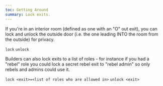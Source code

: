 ```yaml
---
toc: Getting Around
summary: Lock exits.
---
```

If you're in an interior room (defined as one with an "O" out exit), you can lock and unlock the outside door (i.e. the one leading INTO the room from the outside) for privacy.

`lock`
`unlock`

Builders can also lock exits to a list of roles - for instance if you had a "rebel" role you could lock a secret rebel exit to "rebel admin" so only rebels and admins could use it.

`lock <exit>=<list of roles who are allowed in>`
`unlock <exit>`
